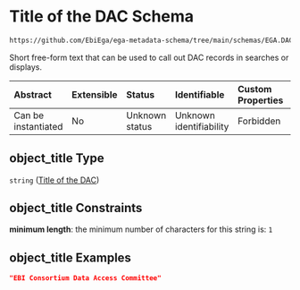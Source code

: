 # Title of the DAC Schema

```txt
https://github.com/EbiEga/ega-metadata-schema/tree/main/schemas/EGA.DAC.json#/properties/object_title
```

Short free-form text that can be used to call out DAC records in searches or displays.

| Abstract            | Extensible | Status         | Identifiable            | Custom Properties | Additional Properties | Access Restrictions | Defined In                                                             |
| :------------------ | :--------- | :------------- | :---------------------- | :---------------- | :-------------------- | :------------------ | :--------------------------------------------------------------------- |
| Can be instantiated | No         | Unknown status | Unknown identifiability | Forbidden         | Allowed               | none                | [EGA.DAC.json\*](../../../schemas/EGA.DAC.json "open original schema") |

## object\_title Type

`string` ([Title of the DAC](ega-8-properties-title-of-the-dac.md))

## object\_title Constraints

**minimum length**: the minimum number of characters for this string is: `1`

## object\_title Examples

```json
"EBI Consortium Data Access Committee"
```
